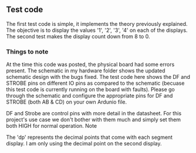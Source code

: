 ## Test code

The first test code is simple, it implements the theory previously explained. The objective is to display the values '1', '2', '3', '4' on each of the displays.
The second test makes the display count down from 8 to 0.

### Things to note
At the time this code was posted, the physical board had some errors present. The schematic in my hardware folder shows the updated schematic design with the bugs fixed. The test code here shows the DF and STROBE pins on different IO pins as compared to the schematic (becuase this test code is currently running on the board with faults). Please go through the schematic and configure the appropriate pins for DF and STROBE (both AB & CD) on your own Ardunio file.


DF and Strobe are control pins with more detail in the datasheet. For this project's use case we don't bother with them much and simply set them both HIGH for normal operation. Note 

The 'dp' represents the decimal points that come with each segment display. I am only using the decimal point on the second display.
